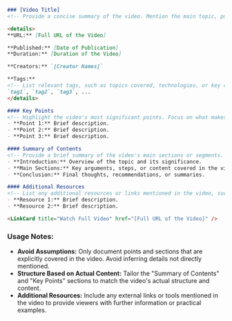 ```markdown
### [Video Title]
<!-- Provide a concise summary of the video. Mention the main topic, purpose, and why it is useful. -->

<details>
**URL:** [Full URL of the Video]

**Published:** [Date of Publication]  
**Duration:** [Duration of the Video]

**Creators:** `[Creator Names]`

**Tags:**  
<!-- List relevant tags, such as topics covered, technologies, or key concepts. -->
`tag1`, `tag2`, `tag3`, ...
</details>

#### Key Points
<!-- Highlight the video's most significant points. Focus on what makes this video informative or unique. Avoid assumptions; only include points explicitly mentioned in the video. -->
- **Point 1:** Brief description.
- **Point 2:** Brief description.
- **Point 3:** Brief description.

#### Summary of Contents
<!-- Provide a brief summary of the video's main sections or segments. Focus on the structure provided by the creator. Adjust according to the video's organization. -->
- **Introduction:** Overview of the topic and its significance.
- **Main Sections:** Key arguments, steps, or content covered in the video.
- **Conclusion:** Final thoughts, recommendations, or summaries.

#### Additional Resources
<!-- List any additional resources or links mentioned in the video, such as related articles, tools, or documentation. -->
- **Resource 1:** Brief description.
- **Resource 2:** Brief description.

<LinkCard title="Watch Full Video" href="[Full URL of the Video]" />
```

### Usage Notes:
- **Avoid Assumptions:** Only document points and sections that are explicitly covered in the video. Avoid inferring details not directly mentioned.
- **Structure Based on Actual Content:** Tailor the "Summary of Contents" and "Key Points" sections to match the video's actual structure and content.
- **Additional Resources:** Include any external links or tools mentioned in the video to provide viewers with further information or practical examples.